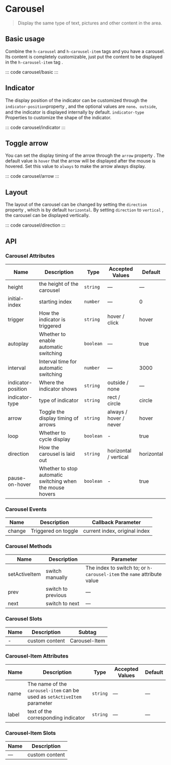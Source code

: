 <script setup>
import basic from 'exam/carousel/basic.vue'
import indicator from 'exam/carousel/indicator.vue'
import arrow from 'exam/carousel/arrow.vue'
import direction from 'exam/carousel/direction.vue'

</script>

# Carousel

> Display the same type of text, pictures and other content in the area.

## Basic usage

Combine the `h-carousel` and `h-carousel-item` tags and you have a carousel. Its content is completely customizable, just put the content to be displayed in the `h-carousel-item` tag .

::: code carousel/basic
<basic></basic>
:::

## Indicator

The display position of the indicator can be customized through the `indicator-position`property , and the optional values ​​are `none`、`outside`, and the indicator is displayed internally by default. `indicator-type` Properties to customize the shape of the indicator.

::: code carousel/indicator
<indicator></indicator>
:::

## Toggle arrow

You can set the display timing of the arrow through the `arrow` property . The default value is `hover` that the arrow will be displayed after the mouse is hovered. Set this value to `always` to make the arrow always display.

::: code carousel/arrow
<arrow></arrow>
:::

## Layout

The layout of the carousel can be changed by setting the `direction` property , which is by default `horizontal`. By setting `direction` to `vertical` , the carousel can be displayed vertically.

::: code carousel/direction
<direction></direction>
:::

## API

### Carousel Attributes

| Name               | Description                                               | Type      | Accepted Values        | Default    |
| ------------------ | --------------------------------------------------------- | --------- | ---------------------- | ---------- |
| height             | the height of the carousel                                | `string`  | —                      | —          |
| initial-index      | starting index                                            | `number`  | —                      | 0          |
| trigger            | How the indicator is triggered                            | `string`  | hover / click          | hover      |
| autoplay           | Whether to enable automatic switching                     | `boolean` | —                      | true       |
| interval           | Interval time for automatic switching                     | `number`  | —                      | 3000       |
| indicator-position | Where the indicator shows                                 | `string`  | outside / none         | —          |
| indicator-type     | type of indicator                                         | `string`  | rect / circle          | circle     |
| arrow              | Toggle the display timing of arrows                       | `string`  | always / hover / never | hover      |
| loop               | Whether to cycle display                                  | `boolean` | -                      | true       |
| direction          | How the carousel is laid out                              | `string`  | horizontal / vertical  | horizontal |
| pause-on-hover     | Whether to stop automatic switching when the mouse hovers | `boolean` | -                      | true       |

### Carousel Events

| Name   | Description         | Callback Parameter            |
| ------ | ------------------- | ----------------------------- |
| change | Triggered on toggle | current index, original index |

### Carousel Methods

| Name          | Description        | Parameter                                                               |
| ------------- | ------------------ | ----------------------------------------------------------------------- |
| setActiveItem | switch manually    | The index to switch to; or `h-carousel-item` the `name` attribute value |
| prev          | switch to previous | —                                                                       |
| next          | switch to next     | —                                                                       |

### Carousel Slots

| Name | Description    | Subtag        |
| ---- | -------------- | ------------- |
| -    | custom content | Carousel-Item |

### Carousel-Item Attributes

| Name  | Description                                                              | Type     | Accepted Values | Default |
| ----- | ------------------------------------------------------------------------ | -------- | --------------- | ------- |
| name  | The name of the `carousel-item` can be used as `setActiveItem` parameter | `string` | —               | —       |
| label | text of the corresponding indicator                                      | `string` | —               | —       |

### Carousel-Item Slots

| Name | Description    |
| ---- | -------------- |
| —    | custom content |
